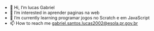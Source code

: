 - 👋 Hi, I’m lucas Gabriel
- 👀 I’m interested in  aprender paginas na web
- 🌱 I’m currently learning programar jogos no Scratch e em JavaScript
- 📫 How to reach me gabriel.santos.lucas2002@esola.pr.gov.br

<!---
LKlucas9082/LKlucas9082 is a ✨ special ✨ repository because its `README.md` (this file) appears on your GitHub profile.
You can click the Preview link to take a look at your changes.
--->
 
